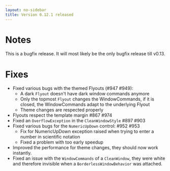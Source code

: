 ```yaml
---
layout: no-sidebar
title: Version 0.12.1 released
---
```


# Notes

This is a bugfix release. It will most likely be the only bugfix release till v0.13.

# Fixes

- Fixed various bugs with the themed Flyouts (#947 #949): 
  - A dark `Flyout` doesn't have dark window commands anymore
  - Only the topmost `Flyout` changes the WindowCommands, if it is closed, the WindowCommands adapt to the underlying Flyout
  - Theme changes are respected properly
- Flyouts respect the template margin #867 #974
- Fixed an `OverflowException` in the `CleanWindowStyle` #897 #903
- Fixed various bugs for the `NumericUpDown` control: #952 #953
  - Fix for NumericUpDown exception raised when trying to enter a number in scientific notation
  - Fixed a problem with too early speedup
- Improved the performance for theme changes, they should now work instantly.
- Fixed an issue with the `WindowCommands` of a `CleanWindow`, they were white and therefore invisible when a `BorderlessWindowBehavior` was attached.